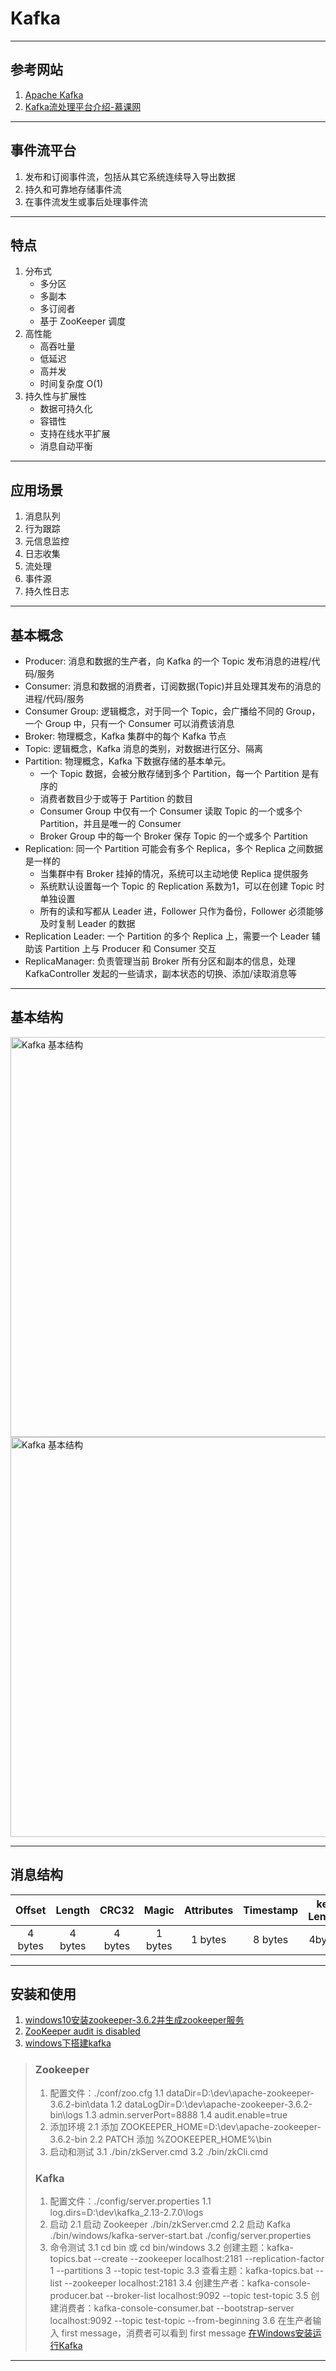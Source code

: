 # Kafka

---
## 参考网站
1. [Apache Kafka](kafka.apache.org)
2. [Kafka流处理平台介绍-慕课网](https://www.imooc.com/learn/1043)
---
## 事件流平台
1. 发布和订阅事件流，包括从其它系统连续导入导出数据
2. 持久和可靠地存储事件流
3. 在事件流发生或事后处理事件流
---
## 特点
1. 分布式
    - 多分区
    - 多副本
    - 多订阅者
    - 基于 ZooKeeper 调度
2. 高性能
    - 高吞吐量
    - 低延迟
    - 高并发
    - 时间复杂度 O(1)
3. 持久性与扩展性
    - 数据可持久化
    - 容错性
    - 支持在线水平扩展
    - 消息自动平衡
---
## 应用场景
1. 消息队列
2. 行为跟踪
3. 元信息监控
4. 日志收集
5. 流处理
6. 事件源
7. 持久性日志
---
## 基本概念
- Producer: 消息和数据的生产者，向 Kafka 的一个 Topic 发布消息的进程/代码/服务
- Consumer: 消息和数据的消费者，订阅数据(Topic)并且处理其发布的消息的进程/代码/服务
- Consumer Group: 逻辑概念，对于同一个 Topic，会广播给不同的 Group，一个 Group 中，只有一个 Consumer 可以消费该消息
- Broker: 物理概念，Kafka 集群中的每个 Kafka 节点
- Topic: 逻辑概念，Kafka 消息的类别，对数据进行区分、隔离
- Partition: 物理概念，Kafka 下数据存储的基本单元。
    - 一个 Topic 数据，会被分散存储到多个 Partition，每一个 Partition 是有序的
    - 消费者数目少于或等于 Partition 的数目
    - Consumer Group 中仅有一个 Consumer 读取 Topic 的一个或多个 Partition，并且是唯一的 Consumer
    - Broker Group 中的每一个 Broker 保存 Topic 的一个或多个 Partition
- Replication: 同一个 Partition 可能会有多个 Replica，多个 Replica 之间数据是一样的
    - 当集群中有 Broker 挂掉的情况，系统可以主动地使 Replica 提供服务
    - 系统默认设置每一个 Topic 的 Replication 系数为1，可以在创建 Topic 时单独设置
    - 所有的读和写都从 Leader 进，Follower 只作为备份，Follower 必须能够及时复制 Leader 的数据
- Replication Leader: 一个 Partition 的多个 Replica 上，需要一个 Leader 辅助该 Partition 上与 Producer 和 Consumer 交互
- ReplicaManager: 负责管理当前 Broker 所有分区和副本的信息，处理 KafkaController 发起的一些请求，副本状态的切换、添加/读取消息等
---
## 基本结构
<img alt="Kafka 基本结构" src="https://img4.mukewang.com/60451bbd0001875819201080.jpg" width="640"/>
<img alt="Kafka 基本结构" src="https://img4.mukewang.com/60451cab000189d719201080.jpg" width="640"/>

---
## 消息结构
|Offset|Length|CRC32|Magic|Attributes|Timestamp|key Length|Key|Value Length|Value|
|:---:|:---:|:---:|:---:|:---:|:---:|:---:|:---:|:---:|:---:|
|4 bytes|4 bytes|4 bytes|1 bytes|1 bytes|8 bytes|4bytes| |4bytes| |
---
## 安装和使用
1. [windows10安装zookeeper-3.6.2并生成zookeeper服务](https://www.cnblogs.com/fps2tao/p/13869428.html)
2. [ZooKeeper audit is disabled](https://blog.csdn.net/u011702673/article/details/109963726)
3. [windows下搭建kafka](https://www.cnblogs.com/seeall/p/14464516.html)
>### Zookeeper
>1. 配置文件：./conf/zoo.cfg
>   1.1 dataDir=D:\dev\apache-zookeeper-3.6.2-bin\data
>   1.2 dataLogDir=D:\dev\apache-zookeeper-3.6.2-bin\logs
>   1.3 admin.serverPort=8888
>   1.4 audit.enable=true
>2. 添加环境
>   2.1 添加 ZOOKEEPER_HOME=D:\dev\apache-zookeeper-3.6.2-bin
>   2.2 PATCH 添加 %ZOOKEEPER_HOME%\bin
>3. 启动和测试
>   3.1 ./bin/zkServer.cmd
>   3.2 ./bin/zkCli.cmd
>### Kafka
>1. 配置文件：./config/server.properties
>   1.1 log.dirs=D:\dev\kafka_2.13-2.7.0\logs
>2. 启动
>   2.1 启动 Zookeeper ./bin/zkServer.cmd
>   2.2 启动 Kafka ./bin/windows/kafka-server-start.bat ./config/server.properties
>3. 命令测试
>   3.1 cd bin 或 cd bin/windows
>   3.2 创建主题：kafka-topics.bat --create --zookeeper localhost:2181 --replication-factor 1 --partitions 3 --topic test-topic
>   3.3 查看主题：kafka-topics.bat --list --zookeeper localhost:2181
>   3.4 创建生产者：kafka-console-producer.bat --broker-list localhost:9092 --topic test-topic
>   3.5 创建消费者：kafka-console-consumer.bat --bootstrap-server localhost:9092 --topic test-topic --from-beginning
>   3.6 在生产者输入 first message，消费者可以看到 first message
>   [在Windows安装运行Kafka](https://blog.csdn.net/qq_42715450/article/details/114278321)
---